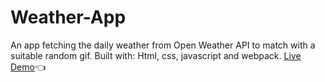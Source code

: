 # Weather-App
An app fetching the daily weather from Open Weather API to match with a suitable random gif.
Built with: Html, css, javascript and webpack.
[Live Demo](http://shino022.github.io/Weather-App)👈
